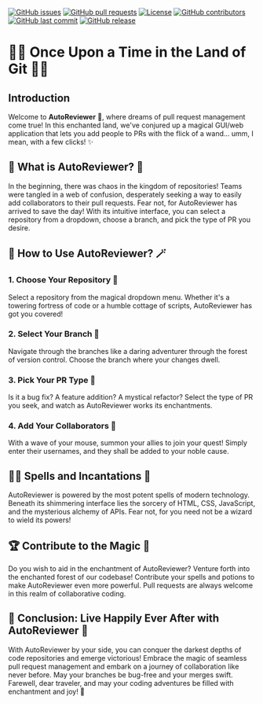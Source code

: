 [![GitHub issues](https://img.shields.io/github/issues-raw/AutoReviewer-BBD/AutoReviewer.svg)](https://github.com/AutoReviewer-BBD/AutoReviewer/issues)
[![GitHub pull requests](https://img.shields.io/github/issues-pr-raw/AutoReviewer-BBD/AutoReviewer.svg)](https://github.com/AutoReviewer-BBD/AutoReviewer/pulls)
[![License](https://img.shields.io/badge/License-MIT-yellow.svg)](https://opensource.org/licenses/MIT)
[![GitHub contributors](https://img.shields.io/github/contributors/AutoReviewer-BBD/AutoReviewer.svg)](https://github.com/AutoReviewer-BBD/AutoReviewer/graphs/contributors)
[![GitHub last commit](https://img.shields.io/github/last-commit/AutoReviewer-BBD/AutoReviewer.svg)](https://github.com/AutoReviewer-BBD/AutoReviewer/commits/main)
[![GitHub release](https://img.shields.io/github/release/AutoReviewer-BBD/AutoReviewer.svg)](https://github.com/AutoReviewer-BBD/AutoReviewer/releases)

# 🧚‍♂️ Once Upon a Time in the Land of Git 🧚‍♀️

## Introduction
Welcome to **AutoReviewer** 🌟, where dreams of pull request management come true! In this enchanted land, we've conjured up a magical GUI/web application that lets you add people to PRs with the flick of a wand... umm, I mean, with a few clicks! ✨

## 🌟 What is AutoReviewer? 🌟
In the beginning, there was chaos in the kingdom of repositories! Teams were tangled in a web of confusion, desperately seeking a way to easily add collaborators to their pull requests. Fear not, for AutoReviewer has arrived to save the day! With its intuitive interface, you can select a repository from a dropdown, choose a branch, and pick the type of PR you desire.

## 🎩 How to Use AutoReviewer? 🪄
### 1. Choose Your Repository 🏰
Select a repository from the magical dropdown menu. Whether it's a towering fortress of code or a humble cottage of scripts, AutoReviewer has got you covered!

### 2. Select Your Branch 🌿
Navigate through the branches like a daring adventurer through the forest of version control. Choose the branch where your changes dwell.

### 3. Pick Your PR Type 📜
Is it a bug fix? A feature addition? A mystical refactor? Select the type of PR you seek, and watch as AutoReviewer works its enchantments.

### 4. Add Your Collaborators 🤝
With a wave of your mouse, summon your allies to join your quest! Simply enter their usernames, and they shall be added to your noble cause.

## 🧙‍♂️ Spells and Incantations 📜
AutoReviewer is powered by the most potent spells of modern technology. Beneath its shimmering interface lies the sorcery of HTML, CSS, JavaScript, and the mysterious alchemy of APIs. Fear not, for you need not be a wizard to wield its powers!

## 🏆 Contribute to the Magic 🌟
Do you wish to aid in the enchantment of AutoReviewer? Venture forth into the enchanted forest of our codebase! Contribute your spells and potions to make AutoReviewer even more powerful. Pull requests are always welcome in this realm of collaborative coding.

## 🌈 Conclusion: Live Happily Ever After with AutoReviewer 🚀
With AutoReviewer by your side, you can conquer the darkest depths of code repositories and emerge victorious! Embrace the magic of seamless pull request management and embark on a journey of collaboration like never before. May your branches be bug-free and your merges swift. Farewell, dear traveler, and may your coding adventures be filled with enchantment and joy! 🌟
